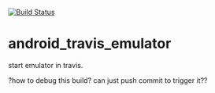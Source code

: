[![Build Status](https://travis-ci.org/luoqii/android_travis_emulator.png?branch=master)](https://travis-ci.org/luoqii/android_travis_emulator)
# android_travis_emulator
start emulator in travis.

?how to debug this build?
can just push commit to trigger it??
